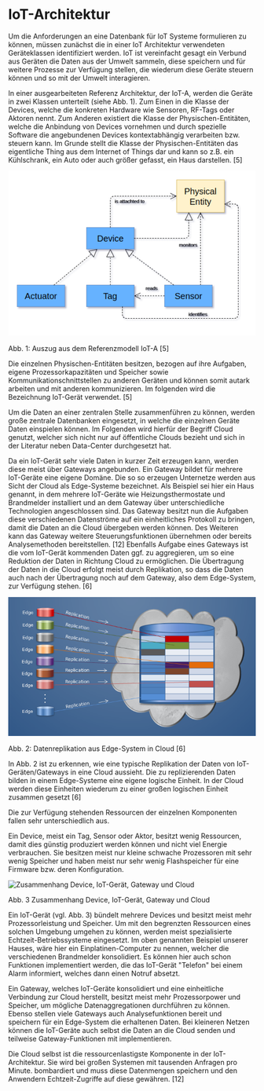 # IoT-Architektur

Um die Anforderungen an eine Datenbank für IoT Systeme formulieren zu können, müssen zunächst die in einer IoT Architektur verwendeten Geräteklassen identifiziert werden. IoT ist vereinfacht gesagt ein Verbund aus Geräten die Daten aus der Umwelt sammeln, diese speichern und für weitere Prozesse zur Verfügung stellen, die wiederum diese Geräte steuern können und so mit der Umwelt interagieren.

In einer ausgearbeiteten Referenz Architektur, der IoT-A, werden die Geräte in zwei Klassen unterteilt (siehe Abb. 1).
Zum Einen in die Klasse der Devices, welche die konkreten Hardware wie Sensoren, RF-Tags oder Aktoren nennt. Zum Anderen existiert die Klasse der Physischen-Entitäten, welche die Anbindung von Devices vornehmen und durch spezielle Software die angebundenen Devices kontextabhängig verarbeiten bzw. steuern kann. Im Grunde stellt die Klasse der Physischen-Entitäten das eigentliche Thing aus dem Internet of Things dar und kann so z.B. ein Kühlschrank, ein Auto oder auch größer gefasst, ein Haus darstellen. [5]

![Auszug aus dem Referenzmodell IoT-A](img/iot-a_auszug_modell.png)

Abb. 1: Auszug aus dem Referenzmodell IoT-A [5]

Die einzelnen Physischen-Entitäten besitzen, bezogen auf ihre Aufgaben, eigene Prozessorkapazitäten und Speicher sowie Kommunikationschnittstellen zu anderen Geräten und können somit autark arbeiten und mit anderen kommunizieren. Im folgenden wird die Bezeichnung IoT-Gerät verwendet. [5]

Um die Daten an einer zentralen Stelle zusammenführen zu können, werden große zentrale Datenbanken eingesetzt, in welche die einzelnen Geräte Daten einspielen können. Im Folgenden wird hierfür der Begriff Cloud genutzt, welcher sich nicht nur auf öffentliche Clouds bezieht und sich in der Literatur neben Data-Center durchgesetzt hat.

Da ein IoT-Gerät sehr viele Daten in kurzer Zeit erzeugen kann, werden diese meist über Gateways angebunden. Ein Gateway bildet für mehrere IoT-Geräte eine eigene Domäne. Die so so erzeugen Unternetze werden aus Sicht der Cloud als Edge-Systeme bezeichnet. Als Beispiel sei hier ein Haus genannt, in dem mehrere IoT-Geräte wie Heizungsthermostate und Brandmelder installiert und an dem Gateway über unterschiedliche Technologien angeschlossen sind. Das Gateway besitzt nun die Aufgaben diese verschiedenen Datenströme auf ein einheitliches Protokoll zu bringen, damit die Daten an die Cloud übergeben werden können. Des Weiteren kann das Gateway weitere Steuerungsfunktionen übernehmen oder bereits Analysemethoden bereitstellen. [12] Ebenfalls Aufgabe eines Gateways ist die vom IoT-Gerät kommenden Daten ggf. zu aggregieren, um so eine Reduktion der Daten in Richtung Cloud zu ermöglichen. Die Übertragung der Daten in die Cloud erfolgt meist durch Replikation, so dass die Daten auch nach der Übertragung noch auf dem Gateway, also dem Edge-System, zur Verfügung stehen.
[6]

![Datenreplikation aus Edge-System in Cloud](img/data-distribution-figure5.png)

Abb. 2: Datenreplikation aus Edge-System in Cloud [6]

In Abb. 2 ist zu erkennen, wie eine typische Replikation der Daten von IoT-Geräten/Gateways in eine Cloud aussieht. Die zu replizierenden Daten bilden in einem Edge-Systeme eine eigene logische Einheit. In der Cloud werden diese Einheiten wiederum zu einer großen logischen Einheit zusammen gesetzt
[6]

Die zur Verfügung stehenden Ressourcen der einzelnen Komponenten fallen sehr unterschiedlich aus.

Ein Device, meist ein Tag, Sensor oder Aktor, besitzt wenig Ressourcen, damit dies günstig produziert werden können und nicht viel Energie verbrauchen. Sie besitzen meist nur kleine schwache Prozessoren mit sehr wenig Speicher und haben meist nur sehr wenig Flashspeicher für eine Firmware bzw. deren Konfiguration.

![Zusammenhang Device, IoT-Gerät, Gateway und Cloud](img/iot_overview.png)

Abb. 3 Zusammenhang Device, IoT-Gerät, Gateway und Cloud

Ein IoT-Gerät (vgl. Abb. 3) bündelt mehrere Devices und besitzt meist mehr Prozessorleistung und Speicher. Um mit den begrenzten Ressourcen eines solchen Umgebung umgehen zu können, werden meist spezialisierte Echtzeit-Betriebssysteme eingesetzt. Im oben genannten Beispiel unserer Hauses, wäre hier ein Einplatinen-Computer zu nennen, welcher die verschiedenen Brandmelder konsolidiert. Es können hier auch schon Funktionen implementiert werden, die das IoT-Gerät "Telefon" bei einem Alarm informiert, welches dann einen Notruf absetzt.

Ein Gateway, welches IoT-Geräte konsolidiert und eine einheitliche Verbindung zur Cloud herstellt, besitzt meist mehr Prozessorpower und Speicher, um mögliche Datenaggregationen durchführen zu können. Ebenso stellen viele Gateways auch Analysefunktionen bereit und speichern für ein Edge-System die erhaltenen Daten. Bei kleineren Netzen können die IoT-Geräte auch selbst die Daten an die Cloud senden und teilweise Gateway-Funktionen mit implementieren.

Die Cloud selbst ist die ressourcenlastigste Komponente in der IoT-Architektur. Sie wird bei großen Systemen mit tausenden Anfragen pro Minute. bombardiert und muss diese Datenmengen speichern und den Anwendern Echtzeit-Zugriffe auf diese gewähren.
[12]
